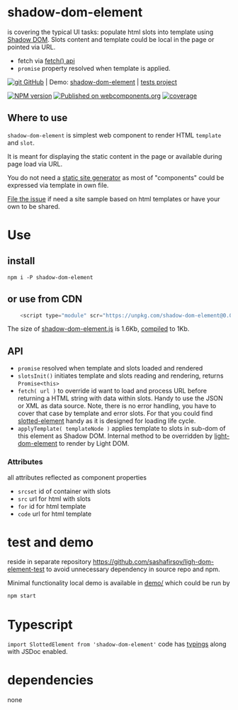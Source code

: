 # shadow-dom-element

is covering the typical UI tasks:
populate html slots into template using 
[Shadow DOM](https://developer.mozilla.org/en-US/docs/Web/Web_Components/Using_shadow_DOM).
Slots content and template could be local in the page or pointed via URL.

* fetch via [fetch() api](https://developer.mozilla.org/en-US/docs/Web/API/Fetch_API)
* `promise` property resolved when template is applied.

[![git](https://cdnjs.cloudflare.com/ajax/libs/octicons/8.5.0/svg/mark-github.svg) GitHub](https://github.com/sashafirsov/shadow-dom-element)
| Demo: [shadow-dom-element](https://unpkg.com/shadow-dom-element@0.0.2/demo/index.html)
| [tests project](https://github.com/sashafirsov/light-dom-element-test)

[![NPM version][npm-image]][npm-url]
[![Published on webcomponents.org](https://img.shields.io/badge/webcomponents.org-published-blue.svg)](https://www.webcomponents.org/element/shadow-dom-element)
[![coverage][coverage-image]][coverage-url]

## Where to use
`shadow-dom-element` is simplest web component to render HTML `template` and `slot`. 

It is meant for displaying the static content in the page or available during page load via URL. 

You do not need a [static site generator](https://www.cloudflare.com/learning/performance/static-site-generator/)
as most of "components" could be expressed via template in own file.

[File the issue](https://github.com/sashafirsov/shadow-dom-element/issues) 
if need a site sample based on html templates or have your own to be shared. 


# Use
## install
    npm i -P shadow-dom-element
## or use from CDN
```js
    <script type="module" scr="https://unpkg.com/shadow-dom-element@0.0/shadow-dom-element.js"></script>
```
The size of [shadow-dom-element.js](https://unpkg.com/shadow-dom-element@0.0/shadow-dom-element.js) 
is 1.6Kb, [compiled](https://unpkg.com/shadow-dom-element-test@0.0/dist/src/shadow-dom-element.js) to 1Kb. 
 

## API
* `promise` resolved when template and slots loaded and rendered
* `slotsInit()` initiates template and slots reading and rendering, returns `Promise<this>`
* `fetch( url )` to override id want to load and process URL before returning a HTML string with data within slots.
Handy to use the JSON or XML as data source. Note, there is no error handling, you have to cover that case by template
and error slots. For that you could find [slotted-element](https://github.com/sashafirsov/slotted-element) handy as it 
is designed for loading life cycle.
* `applyTemplate( templateNode )` applies template to slots in sub-dom of this element as Shadow DOM. Internal method to be overridden 
by [light-dom-element](https://github.com/sashafirsov/light-dom-element) to render by Light DOM.

### Attributes
all attributes reflected as component properties
* `srcset` id of container with slots
* `src` url for html with slots
* `for` id for html template
* `code` url for html template


# test and demo
reside in separate repository https://github.com/sashafirsov/ligh-dom-element-test to avoid unnecessary dependency in 
source repo and npm. 

Minimal functionality local demo is available in [demo/](demo/index.html) which could be run by
```bash
npm start
```

# Typescript
`import SlottedElement from 'shadow-dom-element'` code has [typings](shadow-dom-element.d.ts) along with JSDoc enabled. 

# dependencies
none

[npm-image]:      https://img.shields.io/npm/v/shadow-dom-element.svg
[npm-url]:        https://npmjs.org/package/shadow-dom-element
[coverage-image]: https://unpkg.com/light-dom-element-test@0.0.2/coverage/coverage.svg
[coverage-url]:   https://unpkg.com/light-dom-element-test@0.0.2/coverage/lcov-report/index.html

